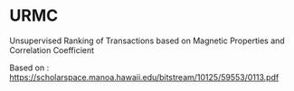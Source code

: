 # URMC

Unsupervised Ranking of Transactions based on Magnetic Properties and Correlation Coefficient 



Based on : https://scholarspace.manoa.hawaii.edu/bitstream/10125/59553/0113.pdf
